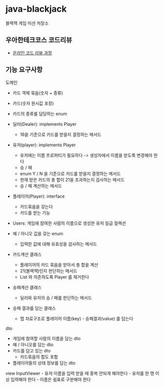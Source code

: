 # java-blackjack
블랙잭 게임 미션 저장소

## 우아한테크코스 코드리뷰
* [온라인 코드 리뷰 과정](https://github.com/woowacourse/woowacourse-docs/blob/master/maincourse/README.md)

## 기능 요구사항
도메인
- 카드 객체 묶음(숫자 +  종류)
- 카드(숫자 원시값 포장)
- 카드의 종류를 담당하는 enum

- 딜러(Dealer): implements Player
    - 16을 기준으로 카드를 받을지 결정하는 메서드
- 유저(player): implements Player
    - 유저에는 이름 프로퍼티가 필요하다 -> 생성자에서 이름을 받도록 변경해야 한다
    - 승 / 패
    - enum Y / N 을 기준으로 카드를 받을지 결정하는 메서드
    - 현재 받은 카드의 총 합이 21을 초과하는지 검사하는 메서드
    - 승 / 패 계산하는 메서드
- 플레이어(Player): interface
    - 카드묶음을 갖는다
    - 카드를 받는 기능
- Users: 게임에 참여한 사람의 이름으로 생성한 유저 일급 컬렉션

- 예 / 아니오 값을 갖는 enum
    - 입력한 값에 대해 유효성을 검사하는 메서드

- 카드계산 클래스
    - 플레이어의 카드 묶음을 받아서 총 합을 계산
    - 21(블랙잭)인지 판단하는 메서드
    - List<Card> 와 의존하도록 Player 를 제거한다
- 승패계산 클래스
    - 딜러와 유저의 승 / 패를 판단하는 메서드
- 승패 결과를 담는 클래스
    - 맵 자료구조로 플레이어 이름(key) - 승패결과(value) 를 담는다

dto
- 게임에 참여할 사람의 이름을 담는 dto
- 예 / 아니오를 담는 dto
- 카드를 담고 있는 dto
    - 카드묶음의 합도 포함
- 플레이어들의 상태 정보를 담는 dto

view
InputViewer
    - 유저 이름을 입력 받을 때 중복 안되게 해야한다
    - 유저를 한 명 이상 입력해야 한다
    - 이름은 쉼표로 구분해야 한다